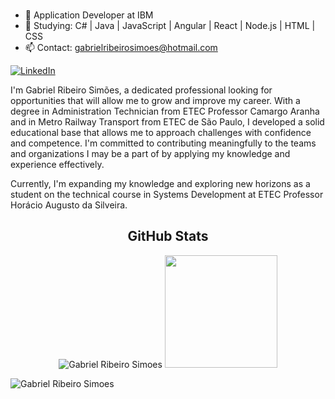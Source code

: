 <br>

- 🔭 Application Developer at IBM
- 🌱 Studying: C# | Java | JavaScript | Angular | React | Node.js | HTML | CSS
- 📫 Contact: gabrielribeirosimoes@hotmail.com

[![LinkedIn](https://img.shields.io/badge/LinkedIn-0077B5?style=for-the-badge&logo=linkedin&logoColor=white)](https://www.linkedin.com/in/gabrielribeirosimoes/)

I'm Gabriel Ribeiro Simões, a dedicated professional looking for opportunities that will allow me to grow and improve my career. With a degree in Administration Technician from ETEC Professor Camargo Aranha and in Metro Railway Transport from ETEC de São Paulo, I developed a solid educational base that allows me to approach challenges with confidence and competence. I'm committed to contributing meaningfully to the teams and organizations I may be a part of by applying my knowledge and experience effectively.

Currently, I'm expanding my knowledge and exploring new horizons as a student on the technical course in Systems Development at ETEC Professor Horácio Augusto da Silveira.

<div align="center">
  <h2>GitHub Stats</h2>
  <img src="https://github-readme-stats.vercel.app/api/top-langs?username=gabrielribeirosimoes&layout=compact&include_all_commits=true&count_private=true&show_icons=true&line_height=20&title_color=7A7ADB&icon_color=2234AE&text_color=D3D3D3&bg_color=0,000000,130F40" alt="Gabriel Ribeiro Simoes" />
  <a href="https://beacons.ai/gabrielribeirosimoes">
    <img height="180em" src="https://github-readme-stats.vercel.app/api?username=gabrielribeirosimoes&show_icons=true&bg_color=00000000"/>
  </a>
</div>
<p align="left">
  <img src="https://komarev.com/ghpvc/?username=gabrielribeirosimoes&label=Profile%20views&color=0e75b6&style=flat" alt="Gabriel Ribeiro Simoes" />
</p>
